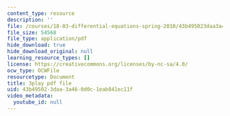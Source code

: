 ```yaml
---
content_type: resource
description: ''
file: /courses/18-03-differential-equations-spring-2010/43b495023daa3a460d0c1eab841ec11f_YQ7HEE8-OfA.pdf
file_size: 54568
file_type: application/pdf
hide_download: true
hide_download_original: null
learning_resource_types: []
license: https://creativecommons.org/licenses/by-nc-sa/4.0/
ocw_type: OCWFile
resourcetype: Document
title: 3play pdf file
uid: 43b49502-3daa-3a46-0d0c-1eab841ec11f
video_metadata:
  youtube_id: null
---
```

